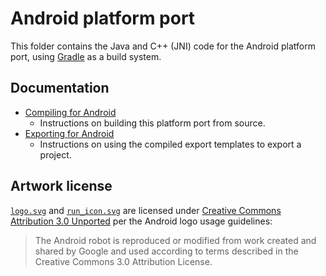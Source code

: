 # Android platform port

This folder contains the Java and C++ (JNI) code for the Android platform port,
using [Gradle](https://gradle.org/) as a build system.

## Documentation

- [Compiling for Android](https://docs.godotengine.org/en/latest/contributing/development/compiling/compiling_for_android.html)
  - Instructions on building this platform port from source.
- [Exporting for Android](https://docs.godotengine.org/en/latest/tutorials/export/exporting_for_android.html)
  - Instructions on using the compiled export templates to export a project.

## Artwork license

[`logo.svg`](export/logo.svg) and [`run_icon.svg`](export/run_icon.svg) are licensed under
[Creative Commons Attribution 3.0 Unported](https://developer.android.com/distribute/marketing-tools/brand-guidelines#android_robot)
per the Android logo usage guidelines:

> The Android robot is reproduced or modified from work created and shared by
> Google and used according to terms described in the Creative Commons 3.0
> Attribution License.
